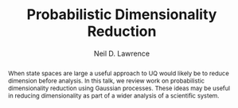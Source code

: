 ---
title: "Probabilistic Dimensionality Reduction"
author: Neil D. Lawrence
institute: Amazon Research Cambridge and University of Sheffield
abstract: "When state spaces are large a useful approach to UQ would likely be to reduce dimension before analysis. In this talk, we review work on probabilistic dimensionality reduction using Gaussian processes. These ideas may be useful in reducing dimensionality as part of a wider analysis of a scientific system."
---